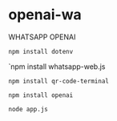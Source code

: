 # openai-wa
WHATSAPP OPENAI

`npm install dotenv`

`npm install whatsapp-web.js

`npm install qr-code-terminal`

`npm install openai`

`node app.js`
